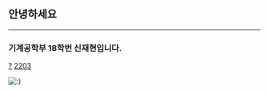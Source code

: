 ## 안녕하세요
***
### 기계공학부 18학번 신재현입니다.

[?](https://www.youtube.com/watch?v=VlMEGBsw6j8)
[2203](https://www.youtube.com/watch?v=tx6pF4WzuMA)

![:)](https://user-images.githubusercontent.com/101272544/157808439-ea083a12-fedc-4366-8a1a-863e1147d6ba.png)